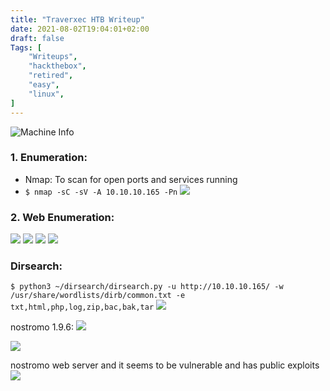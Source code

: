 ```yaml
---
title: "Traverxec HTB Writeup"
date: 2021-08-02T19:04:01+02:00
draft: false
Tags: [
    "Writeups",
    "hackthebox",
    "retired",
    "easy",
    "linux",
]
---
```

![Machine Info](/images/traverxec/1.png)

### 1. Enumeration:
* Nmap:
To scan for open ports and services running
 * ``$ nmap -sC -sV -A 10.10.10.165 -Pn``
![](/images/traverxec/2.png)

### 2. Web Enumeration:

![](/images/traverxec/3.png)
![](/images/traverxec/4.png)
![](/images/traverxec/5.png)
![](/images/traverxec/6.png)


### Dirsearch:

``$ python3 ~/dirsearch/dirsearch.py -u http://10.10.10.165/ -w /usr/share/wordlists/dirb/common.txt -e txt,html,php,log,zip,bac,bak,tar``
![](/images/traverxec/7.png)

nostromo 1.9.6:
![](/images/traverxec/8.png)

![](/images/traverxec/9.png)

nostromo web server and it seems to be vulnerable and has public exploits 
![](/images/traverxec/10.png)





